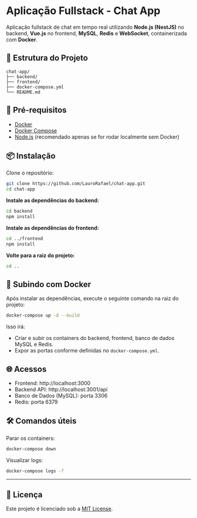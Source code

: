 
# Aplicação Fullstack - Chat App

Aplicação fullstack de chat em tempo real utilizando **Node.js (NestJS)** no backend, **Vue.js** no frontend, **MySQL**, **Redis** e **WebSocket**, containerizada com **Docker**.

## 🧱 Estrutura do Projeto

```
chat-app/
├── backend/
├── frontend/
├── docker-compose.yml
└── README.md
```

## 🚀 Pré-requisitos

- [Docker](https://www.docker.com/)
- [Docker Compose](https://docs.docker.com/compose/)
- [Node.js](https://nodejs.org/) (recomendado apenas se for rodar localmente sem Docker)

## 📦 Instalação

Clone o repositório:

```bash
git clone https://github.com/LauroRafael/chat-app.git
cd chat-app
```

**Instale as dependências do backend:**
```bash
cd backend
npm install
```

**Instale as dependências do frontend:**
```bash
cd ../frontend
npm install
```

**Volte para a raiz do projeto:**
```bash
cd ..
```

## 🐳 Subindo com Docker

Após instalar as dependências, execute o seguinte comando na raiz do projeto:

```bash
docker-compose up -d --build
```

Isso irá:

- Criar e subir os containers do backend, frontend, banco de dados MySQL e Redis.
- Expor as portas conforme definidas no `docker-compose.yml`.

## 🌐 Acessos

- Frontend: http://localhost:3000
- Backend API: http://localhost:3001/api
- Banco de Dados (MySQL): porta 3306
- Redis: porta 6379

## 🛠️ Comandos úteis

Parar os containers:
```bash
docker-compose down
```

Visualizar logs:
```bash
docker-compose logs -f
```

---

## 📄 Licença

Este projeto é licenciado sob a [MIT License](LICENSE).
